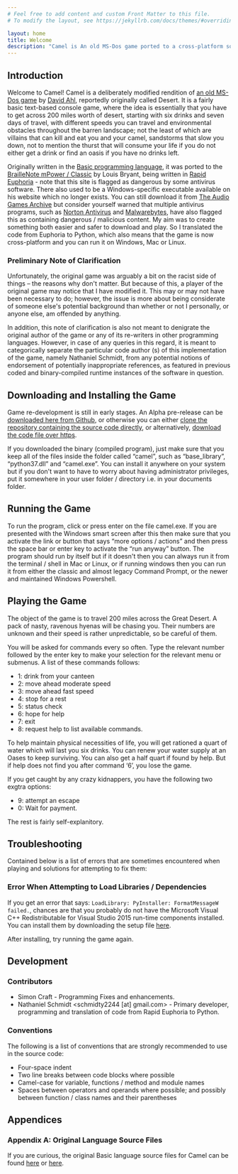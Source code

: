 ```yaml
---
# Feel free to add content and custom Front Matter to this file.
# To modify the layout, see https://jekyllrb.com/docs/themes/#overriding-theme-defaults

layout: home
title: Welcome
description: "Camel is An old MS-Dos game ported to a cross-platform solution in Python"
---
```


## Introduction
Welcome to Camel! Camel is a deliberately modified rendition of [an old MS-Dos game](https://siouxsays.wordpress.com/2016/07/04/your-camel-is-burning-across-the-desert-sands/) by [David Ahl](https://en-academic.com/dic.nsf/enwiki/4789918), reportedly originally called Desert. It is a fairly basic text-based console game, where the idea is essentially that you have to get across 200 miles worth of desert, starting with six drinks and seven days of travel, with different speeds you can travel and environmental obstacles throughout the barren landscape; not the least of which are villains that can kill and eat you and your camel, sandstorms that slow you down, not to mention the thurst that will consume your life if you do not either get a drink or find an oasis if you have no drinks left.

Originally written in the [Basic programming language](https://time.com/69316/basic/), it was ported to the [BrailleNote mPower / Classic](http://support.humanware.com/en-usa/support/other_products/braillenote) by Louis Bryant, being written in [Rapid Euphoria](https://www.rapideuphoria.com/) - note that this site is flagged as dangerous by some antivirus software. There also used to be a Windows-specific executable available on his website which no longer exists. You can still download it from [The Audio Games Archive](https://www.agarchive.net/pages/devs/braillesoft.html) but consider yourself warned that multiple antivirus programs, such as [Norton Antivirus](https://au.norton.com/) and [Malwarebytes](https://www.malwarebytes.com/), have also flagged this as containing dangerous / malicious content. My aim was to create something both easier and safer to download and play. So I translated the code from Euphoria to Python, which also means that the game is now cross-platform and you can run it on Windows, Mac or Linux.

### Preliminary Note of Clarification
Unfortunately, the original game was arguably a bit on the racist side of things &ndash; the reasons why don't matter. But because of this, a player of the original game may notice that I have modified it. This may or may not have been necessary to do; however, the issue is more about being considerate of someone else's potential background than whether or not I personally, or anyone else, am offended by anything.

In addition, this note of clarification is also not meant to denigrate the original author of the game or any of its re-writers in other programming languages. However, in case of any queries in this regard, it is meant to categorically separate the particular code author (s) of this implementation of the game, namely Nathaniel Schmidt, from any potential notions of endorsement of potentially inappropriate references, as featured in previous coded and binary-compiled runtime instances of the software in question.

## Downloading and Installing the Game
Game re-development is still in early stages. An Alpha pre-release can be [downloaded here from Github](https://github.com/njsch/camel/files/5879037/camel.zip), or otherwise you can either [clone the repository containing the source code directly](https://github.com/njsch/camel/), or alternatively, [download the code file over https](https://raw.githubusercontent.com/njsch/camel/main/camel.py).

If you downloaded the binary (compiled program), just make sure that you keep all of the files inside the folder called &ldquo;camel&rdquo;, such as &ldquo;base_library&rdquo;, &ldquo;python37.dll&rdquo; and &ldquo;camel.exe&rdquo;. You can install it anywhere on your system but if you don't want to have to worry about having administrator privileges, put it somewhere in your user folder / directory i.e. in your documents folder.

## Running the Game
To run the program, click or press enter on the file camel.exe. If you are presented with the Windows smart screen after this then make sure that you activate the link or button that says &ldquo;more options / actions&rdquo; and then press the space bar or enter key to activate the &ldquo;run anyway&rdquo; button. The program should run by itself but if it doesn't then you can always run it from the terminal / shell in Mac or Linux, or if running windows then you can run it from either the classic and almost legacy Command Prompt, or the newer and maintained Windows Powershell.

## Playing the Game
The object of the game is to travel 200 miles across the Great Desert. A pack of nasty, ravenous hyenas will be chasing you. Their numbers are unknown and their speed is rather unpredictable, so be careful of them. 

You will be asked for commands every so often. Type the relevant number followed by the enter key to make your selection for the relevant menu or submenus. A list of these commands follows:
* 1: drink from your canteen
* 2: move ahead moderate speed
* 3: move ahead fast speed
* 4: stop for a rest
* 5: status check
* 6: hope for help
* 7: exit
* 8: request help to list available commands.

To help maintain physical necessities of life, you will get rationed a quart of water which will last you six drinks. You can renew your water supply at an Oases to keep surviving.  You can also get a half quart if found by help.  But if help does not find you after command &lsquo;6&rsquo;, you lose the game.

If you get caught by any crazy kidnappers, you have the following two exgtra options:
* 9: attempt an escape
* 0: Wait for payment.

The rest is fairly self-explanitory.

## Troubleshooting
Contained below is a list of errors that are sometimes encountered when playing and solutions for attempting to fix them:

### Error When Attempting to Load Libraries / Dependencies
If you get an error that says: ```LoadLibrary: PyInstaller: FormatMessageW failed.```, chances are that you probably do not have the Microsoft Visual C++ Redistributable for Visual Studio 2015 run-time
components installed. You can install them by downloading the setup file [here](https://www.microsoft.com/en-us/download/confirmation.aspx?id=48145).

After installing, try running the game again.

## Development
### Contributors
- Simon Craft - Programming Fixes and enhancements.
- Nathaniel Schmidt <schmidty2244 [at] gmail.com> - Primary developer, programming and translation of code from Rapid Euphoria to Python.

### Conventions
The following is a list of conventions that are strongly recommended to use in the source code:

* Four-space indent
* Two line breaks between code blocks where possible
* Camel-case for variable, functions / method and module names
* Spaces between operators and operands where possible; and possibly between function / class names and their parentheses

## Appendices
### Appendix A: Original Language Source Files
If you are curious, the original Basic language source files for Camel can be found [here](http://www.sparforte.com/sparforte15/examples/camel.html) or [here](https://raw.githubusercontent.com/lwiest/BASICCompiler/master/samples/CAMEL.BAS).